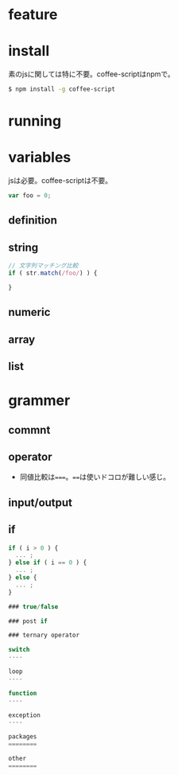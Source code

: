 feature
========

install
========

素のjsに関しては特に不要。coffee-scriptはnpmで。

```bash
$ npm install -g coffee-script
```

running
========

variables
========

jsは必要。coffee-scriptは不要。

```js
var foo = 0;
```

definition
----

string
----

```js
// 文字列マッチング比較
if ( str.match(/foo/) ) {

}
```

numeric
----

array
----

list
----

grammer
========

commnt
----

operator
----

* 同値比較は`===`。`==`は使いドコロが難しい感じ。

input/output
----

if
----

```js
if ( i > 0 ) {
  ... ;
} else if ( i == 0 ) {
  ... ;
} else {
  ... ;
}

### true/false

### post if

### ternary operator

switch
----

loop
----

function
----

exception
----

packages
========

other
========